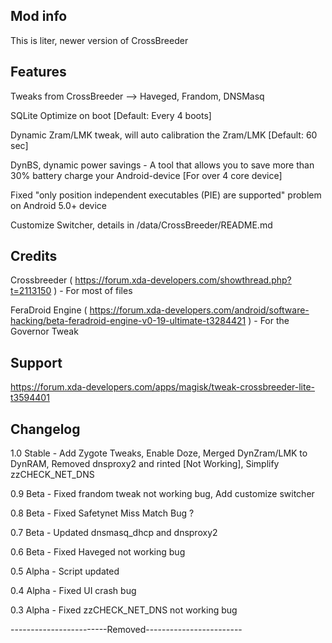 ## Mod info

This is  liter, newer version of CrossBreeder 

## Features

Tweaks from CrossBreeder --> Haveged, Frandom, DNSMasq

SQLite Optimize on boot [Default: Every 4 boots]

Dynamic Zram/LMK tweak, will auto calibration the Zram/LMK [Default: 60 sec]

DynBS, dynamic power savings - A tool that allows you to save more than 30% battery charge your Android-device [For over 4 core device]

Fixed "only position independent executables (PIE) are supported" problem on Android 5.0+ device

Customize Switcher, details in /data/CrossBreeder/README.md

## Credits

Crossbreeder ( https://forum.xda-developers.com/showthread.php?t=2113150 ) - For most of files

FeraDroid Engine ( https://forum.xda-developers.com/android/software-hacking/beta-feradroid-engine-v0-19-ultimate-t3284421 ) - For the Governor Tweak

## Support

https://forum.xda-developers.com/apps/magisk/tweak-crossbreeder-lite-t3594401

## Changelog

1.0 Stable - Add Zygote Tweaks, Enable Doze, Merged DynZram/LMK to DynRAM, Removed dnsproxy2 and rinted [Not Working], Simplify zzCHECK_NET_DNS

0.9 Beta - Fixed frandom tweak not working bug, Add customize switcher

0.8 Beta - Fixed Safetynet Miss Match Bug ?

0.7 Beta - Updated dnsmasq_dhcp and dnsproxy2

0.6 Beta - Fixed Haveged not working bug

0.5 Alpha - Script updated

0.4 Alpha - Fixed UI crash bug

0.3 Alpha - Fixed zzCHECK_NET_DNS not working bug

------------------------Removed------------------------
